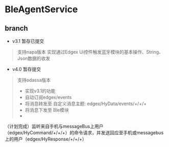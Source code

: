 # BleAgentService
## branch
- v3.1  暂存已提交
> 支持napa版本
> 实现通过Edgex Ui控件触发蓝牙模块的基本操作、String、Json数据的收发
>

- v4.0  暂存提交
> 支持odassa版本
> - 实现v3.1的功能
> - 自动订阅edgex/events
> - 将消息转发至 自定义消息主题: edgex/HyData/events/+/+/+
> - 将消息下发至 Ble模块
> - 

（计划完成）监听来自手机与messageBus上用户（edgex/HyCommand/+/+/+）的命令请求，并发送回应至手机或messagebus上的用户（edgex/HyResponse/+/+/+）
